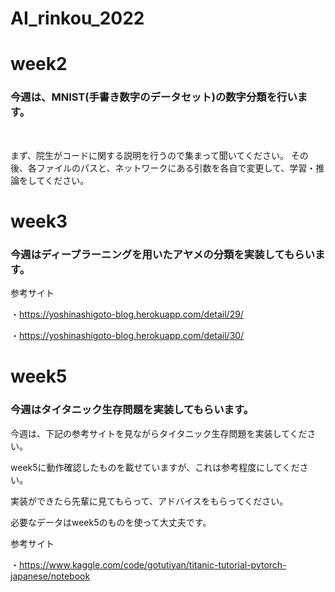 # AI_rinkou_2022

# week2

### 今週は、MNIST(手書き数字のデータセット)の数字分類を行います。

&emsp; 

まず、院生がコードに関する説明を行うので集まって聞いてください。
その後、各ファイルのパスと、ネットワークにある引数を各自で変更して、学習・推論をしてください。

# week3

### 今週はディープラーニングを用いたアヤメの分類を実装してもらいます。

参考サイト

・https://yoshinashigoto-blog.herokuapp.com/detail/29/

・https://yoshinashigoto-blog.herokuapp.com/detail/30/

# week5

### 今週はタイタニック生存問題を実装してもらいます。

今週は、下記の参考サイトを見ながらタイタニック生存問題を実装してください。

week5に動作確認したものを載せていますが、これは参考程度にしてください。

実装ができたら先輩に見てもらって、アドバイスをもらってください。

必要なデータはweek5のものを使って大丈夫です。

参考サイト

・https://www.kaggle.com/code/gotutiyan/titanic-tutorial-pytorch-japanese/notebook



